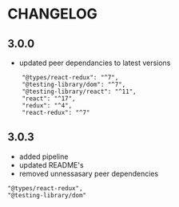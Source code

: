 # CHANGELOG

## 3.0.0

-   updated peer dependancies to latest versions

```
    "@types/react-redux": "^7",
    "@testing-library/dom": "^7",
    "@testing-library/react": "^11",
    "react": "^17",
    "redux": "^4",
    "react-redux": "^7"
```

## 3.0.3

-   added pipeline
-   updated README's
-   removed unnessasary peer dependencies

```
"@types/react-redux",
"@testing-library/dom"
```
